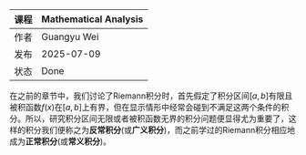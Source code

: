 | 课程   | Mathematical Analysis |
| ---- | ---------------------------------------- |
| 作者   | Guangyu Wei                               |
| 发布 | 2025-07-09 |
|状态|Done|

在之前的章节中，我们讨论了Riemann积分时，首先假定了积分区间$[a,b]$有限且被积函数$f(x)$在$[a,b]$上有界，但在显示情形中经常会碰到不满足这两个条件的积分。所以，研究积分区间无限或者被积函数无界的积分问题便显得尤为重要了，这样的积分我们便称之为**反常积分**(或**广义积分**)，而之前学过的Riemann积分相应地成为**正常积分**(或**常义积分**)。

